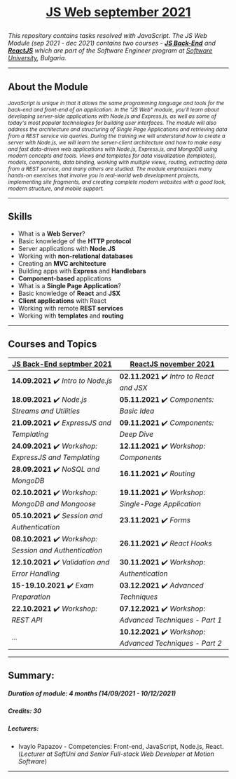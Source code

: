 # <a href="https://softuni.bg/modules/96/js-web/1305" rel="JavaScript Web"><p style="text-align: center;"> JS Web september 2021<p></a>

_This repository contains tasks resolved with JavaScript. The JS Web Module (sep 2021 - dec 2021) contains two courses - [**JS Back-End**](https://softuni.bg/trainings/3496/js-back-end-september-2021) and [**ReactJS**](https://softuni.bg/trainings/3575/reactjs-november-2021) which are part of the Software Engineer program at [Software University](https://softuni.bg/), Bulgaria._

---

## About the Module
<p style="font-size: 12px; font-style: italic;">JavaScript is unique in that it allows the same programming language and tools for the back-end and front-end of an application. In the "JS Web" module, you'll learn about developing server-side applications with Node.js and Express.js, as well as some of today's most popular technologies for building user interfaces. The module will also address the architecture and structuring of Single Page Applications and retrieving data from a REST service via queries. During the training we will understand how to create a server with Node.js, we will learn the server-client architecture and how to make easy and fast data-driven web applications with Node.js, Express.js, and MongoDB using modern concepts and tools. Views and templates for data visualization (templates), models, components, data binding, working with multiple views, routing, extracting data from a REST service, and many others are studied. The module emphasizes many hands-on exercises that involve you in real-world web development projects, implementing site fragments, and creating complete modern websites with a good look, modern structure, and mobile support.</p>

---

## Skills
* What is a **Web Server**?
* Basic knowledge of the **HTTP protocol**
* Server applications with **Node.JS**
* Working with **non-relational databases**
* Creating an **MVC architecture**
* Building apps with **Express** and **Handlebars**
* **Component-based** applications
* What is a **Single Page Application**?
* Basic knowledge of **React** and **JSX**
* **Client applications** with React
* Working with remote **REST services**
* Working with **templates** and **routing**

---

## Courses and Topics
[JS Back-End septmber 2021](https://softuni.bg/trainings/3496/js-back-end-september-2021) | [ReactJS november 2021](https://softuni.bg/trainings/3575/reactjs-november-2021)
----------------- | -------------
**14.09.2021** :heavy_check_mark: _Intro to Node.js_ | **02.11.2021** :heavy_check_mark: _Intro to React and JSX_
**18.09.2021** :heavy_check_mark: _Node.js Streams and Utilities_ | **05.11.2021** :heavy_check_mark: _Components: Basic Idea_
**21.09.2021** :heavy_check_mark: _ExpressJS and Templating_ | **09.11.2021** :heavy_check_mark: _Components: Deep Dive_
**24.09.2021** :heavy_check_mark: _Workshop: ExpressJS and Templating_ | **12.11.2021** :heavy_check_mark: _Workshop: Components_
**28.09.2021** :heavy_check_mark: _NoSQL and MongoDB_ | **16.11.2021** :heavy_check_mark: _Routing_
**02.10.2021** :heavy_check_mark: _Workshop: MongoDB and Mongoose_ | **19.11.2021** :heavy_check_mark: _Workshop: Single-Page Application_
**05.10.2021** :heavy_check_mark: _Session and Authentication_ | **23.11.2021** :heavy_check_mark: _Forms_
**08.10.2021** :heavy_check_mark: _Workshop: Session and Authentication_ | **26.11.2021** :heavy_check_mark: _React Hooks_
**12.10.2021** :heavy_check_mark: _Validation and Error Handling_ | **30.11.2021** :heavy_check_mark: _Workshop: Authentication_
**15-19.10.2021** :heavy_check_mark: _Exam Preparation_ | **03.12.2021** :heavy_check_mark: _Advanced Techniques_
**22.10.2021** :heavy_check_mark: _Workshop: REST API_ | **07.12.2021** :heavy_check_mark: _Workshop: Advanced Techniques - Part 1_
... | **10.12.2021** :heavy_check_mark: _Workshop: Advanced Techniques - Part 2_

---

## Summary:

##### Duration of module: _4 months (14/09/2021 - 10/12/2021)_

<!--##### Price: _440 BGN_-->
<!--##### Certificate: _..._-->

##### Credits: _30_

<!-- ##### Scoring System for the Cource JS Web: _90% Practical Exam + 5% Theoretical Exam + 5% Homework_ -->

<!--##### Exam result: _..._-->

##### Lecturers:
* Ivaylo Papazov - Competencies: Front-end, JavaScript, Node.js, React. (_Lecturer at SoftUni and Senior Full-stack Web Developer at Motion Software_)
---
